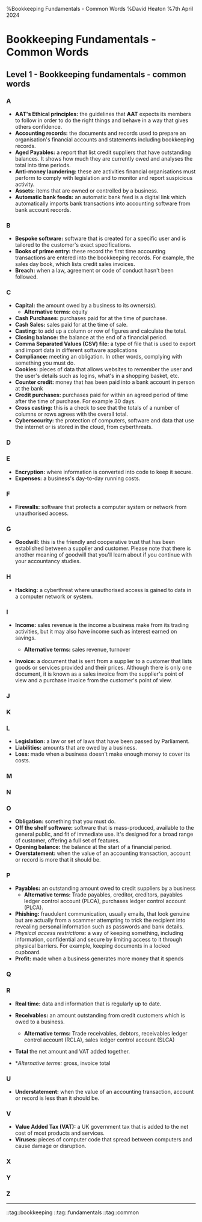 %Bookkeeping Fundamentals - Common Words
%David Heaton 
%7th April 2024

# Bookkeeping Fundamentals - Common Words

## Level 1 - Bookkeeping fundamentals - common words

### A

- **AAT's Ethical principles:** the guidelines that **AAT** expects its members
  to follow in order to do the right things and behave in a way that gives
  others confidence.
- **Accounting records:** the documents and records used to prepare an
  organisation's financial accounts and statements including bookkeeping
  records.
- **Aged Payables:** a report that list credit suppliers that have outstanding
  balances. It shows how much they are currently owed and analyses the total
  into time periods.
- **Anti-money laundering:** these are activities financial organisations must
  perform to comply with legislation and to monitor and report suspicious
  activity.
- **Assets:** items that are owned or controlled by a business.
- **Automatic bank feeds:** an automatic bank feed is a digital link which
  automatically imports bank transactions into accounting software from bank
  account records.

### B

- **Bespoke software:** software that is created for a specific user and is
  tailored to the customer's exact specifications.
- **Books of prime entry:** these record the first time accounting transactions
  are entered into the bookkeeping records. For example, the sales day book,
which lists credit sales invoices.
- **Breach:** when a law, agreement or code of conduct hasn't been followed.

### C

- **Capital:** the amount owed by a business to its owners(s).
	+ **Alternative terms:** equity
- **Cash Purchases:** purchases paid for at the time of purchase.
- **Cash Sales:** sales paid for at the time of sale.
- **Casting:** to add up a column or row of figures and calculate the total.
- **Closing balance:** the balance at the end of a financial period.
- **Comma Separated Values (CSV) file:** a type of file that is used to export and
  import data in different software applications
- **Compliance:** meeting an obligation. In other words, complying with something
  you must do.
- **Cookies:** pieces of data that allows websites to remember the user and the
  user's details such as logins, what's in a shopping basket, etc.
- **Counter credit:** money that has been paid into a bank account in person at
  the bank
- **Credit purchases:** purchases paid for within an agreed period of time after
  the time of purchase. For example 30 days.
- **Cross casting:** this is a check to see that the totals of a number of columns
  or rows agrees with the overall total.
- **Cybersecurity:** the protection of computers, software and data that use the
  internet or is stored in the cloud, from cyberthreats.

### D

### E

- **Encryption:** where information is converted into code to keep it secure.
- **Expenses:** a business's day-to-day running costs.

### F
- **Firewalls:** software that protects a  computer system or network from
  unauthorised access.

### G
- **Goodwill:** this is the friendly and cooperative trust that has been
  established between a supplier and customer. Please note that there is another
  meaning of goodwill that you'll learn about if you continue with your
  accountancy studies.

### H
- **Hacking:** a cyberthreat where unauthorised access is gained to data in a
  computer network or system.

### I
- **Income:** sales revenue is the income a business make from its trading
  activities, but it may also have income such as interest earned on savings.
	+ **Alternative terms:** sales revenue, turnover

- **Invoice:** a document that is sent from a supplier to a customer that lists
  goods or services provided and their prices. Although there is only one
  document, it is known as a sales invoice from the supplier's point of view and
  a purchase invoice from the customer's point of view.

### J

### K

### L
- **Legislation:** a law or set of laws that have been passed by Parliament.
- **Liabilities:** amounts that are owed by a business.
- **Loss:** made when a business doesn't make enough money to cover its costs.

### M

### N

### O
- **Obligation:** something that you must do.
- **Off the shelf software:** software that is mass-produced, available to the
  general public, and fit of immediate use. It's designed for a broad range of
  customer, offering a full set of features.
- **Opening balance:** the balance at the start of a financial period.
- **Overstatement:** when the value of an accounting transaction, account or
  record is more that it should be.

### P
- **Payables:** an outstanding amount owed to credit suppliers by a business
	+ **Alternative terms:** Trade payables, creditor, creditors, payables
ledger control account (PLCA), purchases ledger control account (PLCA).
- **Phishing:** fraudulent communication, usually emails, that look genuine but
  are actually from a scammer attempting to trick the recipient into revealing
  personal information such as passwords and bank details.
- **Physical* access restrictions:* a way of keeping something, including
  information, confidential and secure by limiting access to it through physical
barriers. For example, keeping documents in a locked cupboard.
- **Profit:** made when a business generates more money that it spends

### Q

### R
- **Real time:** data and information that is regularly up to date.
- **Receivables:** an amount outstanding from credit customers which is owed to a
  business.
	+ **Alternative terms:** Trade receivables, debtors, receivables ledger
control account (RCLA), sales ledger control account (SLCA)
- **Total** the net amount and VAT added together.

- **Alternative terms:* gross, invoice total

### U

- **Understatement:** when the value of an accounting transaction, account or
  record is less than it should be.

### V

- **Value Added Tax (VAT):** a UK government tax that is added to the net cost of
  most products and services.
- **Viruses:** pieces of computer code that spread between computers and cause
  damage or disruption.

### X

### Y

### Z

---

::tag::bookkeeping ::tag::fundamentals ::tag::common
